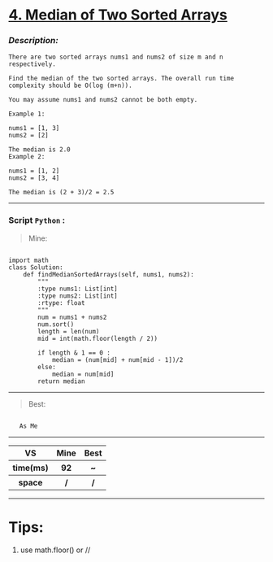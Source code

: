 
#  **[4. Median of Two Sorted Arrays](https://leetcode.com/problems/median-of-two-sorted-arrays/description/)**

### *Description:*
    There are two sorted arrays nums1 and nums2 of size m and n respectively.

    Find the median of the two sorted arrays. The overall run time complexity should be O(log (m+n)).

    You may assume nums1 and nums2 cannot be both empty.

    Example 1:

    nums1 = [1, 3]
    nums2 = [2]

    The median is 2.0
    Example 2:

    nums1 = [1, 2]
    nums2 = [3, 4]

    The median is (2 + 3)/2 = 2.5

---


### Script `Python` :

> Mine:
```

import math
class Solution:
    def findMedianSortedArrays(self, nums1, nums2):
        """
        :type nums1: List[int]
        :type nums2: List[int]
        :rtype: float
        """
        num = nums1 + nums2
        num.sort()
        length = len(num)
        mid = int(math.floor(length / 2))

        if length & 1 == 0 :
            median = (num[mid] + num[mid - 1])/2
        else: 
            median = num[mid]
        return median

```
___

                        
> Best:
```
   
   As Me

```
___
 

<table>
  <tr>
    <th>VS</th>
    <th>Mine</th>
    <th>Best</th>
  </tr>
    <tr>
    <th>time(ms)</th>
    <th>92</th>
    <th>~</th>
  </tr>
    <tr>
    <th>space</th>
    <th>/</th>
    <th>/</th>
  </tr>
<table>

___

# Tips:
1. use math.floor() or //




        
